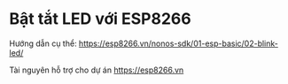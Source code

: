 # Bật tắt LED với ESP8266 

Hướng dẫn cụ thể: https://esp8266.vn/nonos-sdk/01-esp-basic/02-blink-led/

Tài nguyên hỗ trợ cho dự án https://esp8266.vn
